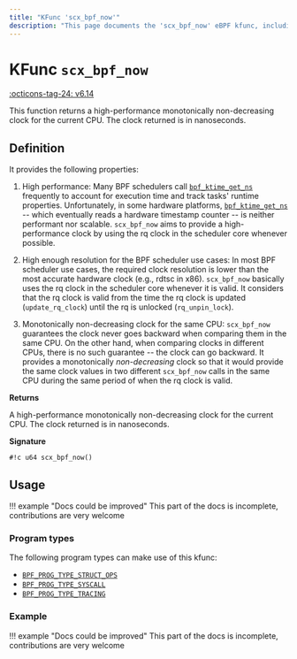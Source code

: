 ```yaml
---
title: "KFunc 'scx_bpf_now'"
description: "This page documents the 'scx_bpf_now' eBPF kfunc, including its definition, usage, program types that can use it, and examples."
---
```

# KFunc `scx_bpf_now`

<!-- [FEATURE_TAG](scx_bpf_now) -->
[:octicons-tag-24: v6.14](https://github.com/torvalds/linux/commit/3a9910b5904d29c566e3ff9290990b519827ba75)
<!-- [/FEATURE_TAG] -->

This function returns a high-performance monotonically non-decreasing clock for the current CPU. The clock returned is in nanoseconds.

## Definition

It provides the following properties:

1) High performance: Many BPF schedulers call [`bpf_ktime_get_ns`](../helper-function/bpf_ktime_get_ns.md) frequently to account for execution time and track tasks' runtime properties. Unfortunately, in some hardware platforms, [`bpf_ktime_get_ns`](../helper-function/bpf_ktime_get_ns.md) -- which eventually reads a hardware timestamp counter -- is neither performant nor scalable. `scx_bpf_now` aims to provide a high-performance clock by using the rq clock in the scheduler core whenever possible.

2) High enough resolution for the BPF scheduler use cases: In most BPF scheduler use cases, the required clock resolution is lower than the most accurate hardware clock (e.g., <nospell>rdtsc</nospell> in x86). `scx_bpf_now` basically uses the rq clock in the scheduler core whenever it is valid. It considers that the rq clock is valid from the time the rq clock is updated (`update_rq_clock`) until the rq is unlocked (`rq_unpin_lock`).

3) Monotonically non-decreasing clock for the same CPU: `scx_bpf_now` guarantees the clock never goes backward when comparing them in the same CPU. On the other hand, when comparing clocks in different CPUs, there is no such guarantee -- the clock can go backward. It provides a monotonically *non-decreasing* clock so that it would provide the same clock values in two different `scx_bpf_now` calls in the same CPU during the same period of when the rq clock is valid.

**Returns**

A high-performance monotonically non-decreasing clock for the current CPU. The clock returned is in nanoseconds.

**Signature**

<!-- [KFUNC_DEF] -->
`#!c u64 scx_bpf_now()`
<!-- [/KFUNC_DEF] -->

## Usage

!!! example "Docs could be improved"
    This part of the docs is incomplete, contributions are very welcome

### Program types

The following program types can make use of this kfunc:

<!-- [KFUNC_PROG_REF] -->
- [`BPF_PROG_TYPE_STRUCT_OPS`](../program-type/BPF_PROG_TYPE_STRUCT_OPS.md)
- [`BPF_PROG_TYPE_SYSCALL`](../program-type/BPF_PROG_TYPE_SYSCALL.md)
- [`BPF_PROG_TYPE_TRACING`](../program-type/BPF_PROG_TYPE_TRACING.md)
<!-- [/KFUNC_PROG_REF] -->

### Example

!!! example "Docs could be improved"
    This part of the docs is incomplete, contributions are very welcome

